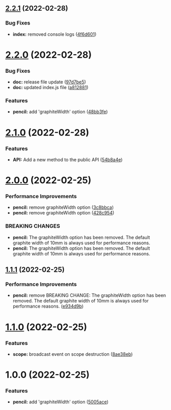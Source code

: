 ## [2.2.1](https://github.com/vaibhavbhuva/semantic-release-demo-app/compare/v2.2.0...v2.2.1) (2022-02-28)


### Bug Fixes

* **index:** removed console logs ([4f6d601](https://github.com/vaibhavbhuva/semantic-release-demo-app/commit/4f6d601c71527ca50f42f6f8db2a25473d3f1b3d))

# [2.2.0](https://github.com/vaibhavbhuva/semantic-release-demo-app/compare/v2.1.0...v2.2.0) (2022-02-28)


### Bug Fixes

* **doc:** release file update ([97d7be5](https://github.com/vaibhavbhuva/semantic-release-demo-app/commit/97d7be5fe80162efe0ba61b548d403ac91b6864f))
* **doc:** updated index.js file ([a812881](https://github.com/vaibhavbhuva/semantic-release-demo-app/commit/a8128817b08ec83806d16af02716e336b36a995f))


### Features

* **pencil:** add 'graphiteWidth' option ([48bb3fe](https://github.com/vaibhavbhuva/semantic-release-demo-app/commit/48bb3fe0a96a85abf821b457c96fc8d7e9543cab))

# [2.1.0](https://github.com/vaibhavbhuva/semantic-release-demo-app/compare/v2.0.0...v2.1.0) (2022-02-28)


### Features

* **API:** Add a new method to the public API ([54b8a4e](https://github.com/vaibhavbhuva/semantic-release-demo-app/commit/54b8a4ec2f08d8ca196a1ca89145fe43793d7e79))

# [2.0.0](https://github.com/vaibhavbhuva/semantic-release-demo-app/compare/v1.1.1...v2.0.0) (2022-02-25)


### Performance Improvements

* **pencil:** remove graphiteWidth option ([3c8bbca](https://github.com/vaibhavbhuva/semantic-release-demo-app/commit/3c8bbcaea13795c31c5fdf7ac66bfb426e9d9025))
* **pencil:** remove graphiteWidth option   ([428c954](https://github.com/vaibhavbhuva/semantic-release-demo-app/commit/428c954a90462e163071e9810cdf7ded55d615ba))


### BREAKING CHANGES

* **pencil:** The graphiteWidth option has been removed. 
The default graphite width of 10mm is always used for performance reasons.
* **pencil:** The graphiteWidth option has been removed. The default graphite width of 10mm is always used for performance reasons.

## [1.1.1](https://github.com/vaibhavbhuva/semantic-release-demo-app/compare/v1.1.0...v1.1.1) (2022-02-25)


### Performance Improvements

* **pencil:** remove  BREAKING CHANGE: The graphiteWidth option has been removed. The default graphite width of 10mm is always used for performance reasons. ([e934d9b](https://github.com/vaibhavbhuva/semantic-release-demo-app/commit/e934d9bff14d9ffcb3a24809c5409820aef8a539))

# [1.1.0](https://github.com/vaibhavbhuva/semantic-release-demo-app/compare/v1.0.0...v1.1.0) (2022-02-25)


### Features

* **scope:** broadcast event on scope destruction ([8ae38eb](https://github.com/vaibhavbhuva/semantic-release-demo-app/commit/8ae38eba5ff34263f3e9b1a9c6ea2bc4760c942c))

# 1.0.0 (2022-02-25)


### Features

* **pencil:** add 'graphiteWidth' option ([5005ace](https://github.com/vaibhavbhuva/semantic-release-demo-app/commit/5005aceeeb7239c7b4935601fffc47bc3b449399))
